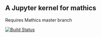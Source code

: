 A Jupyter kernel for mathics
----------------------------

Requires Mathics master branch

[![Build Status](https://travis-ci.org/mathics/IMathics.svg?branch=master)](https://travis-ci.org/mathics/IMathics)

